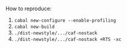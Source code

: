 How to reproduce:

1. `cabal new-configure --enable-profiling`
1. `cabal new-build`
1. `./dist-newstyle/.../caf-nostack`
1. `./dist-newstyle/.../caf-nostack +RTS -xc`
